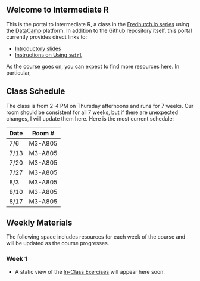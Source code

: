 ## Welcome to Intermediate R

This is the portal to Intermediate R, a class in the [Fredhutch.io series](http://www.fredhutch.io) using the [DataCamp](https://www.datacamp.com) platform. In addition to the Github repository itself, this portal currently provides direct links to:

- [Introductory slides](https://marichards.github.io/FH_intermediate_R/Intermediate_R_Intro.html)
- [Instructions on Using ```swirl```](https://marichards.github.io/FH_intermediate_R/User_Guides/Using_swirl.html)

As the course goes on, you can expect to find more resources here. In particular, 

## Class Schedule

The class is from 2-4 PM on Thursday afternoons and runs for 7 weeks. Our room  should be consistent for all 7 weeks, but if there are unexpected changes, I will update them here. Here is the most current schedule:

Date |  Room # 
---- | --------
7/6 | M3-A805
7/13 | M3-A805
7/20 | M3-A805
7/27 | M3-A805
8/3 | M3-A805
8/10 | M3-A805
8/17 | M3-A805

## Weekly Materials

The following space includes resources for each week of the course and will be updated as the course progresses. 

### Week 1 

- A static view of the [In-Class Exercises]() will appear here soon. 
